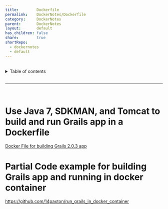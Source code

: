 ```yaml
---
title:        Dockerfile
permalink:    DockerNotes/Dockerfile
category:     DockerNotes
parent:       DockerNotes
layout:       default
has_children: false
share:        true
shortRepo:
  - dockernotes
  - default          
---
```



<br/>          

<details markdown="block">                
<summary>                
Table of contents                
</summary>                
{: .text-delta }                
1. TOC                
{:toc}                
</details>                

<br/>                

***                

<br/>

# Use Java 7, SDKMAN, and Tomcat to build and run Grails app in a Dockerfile

  <a href="https://gist.github.com/14paxton/c9fba71cd90ec3716974a48e386b3e1f"> Docker File for building Grails 2.0.3 app </a>

# Partial Code example for building Grails app and running in docker container

https://github.com/14paxton/run_grails_in_docker_container
